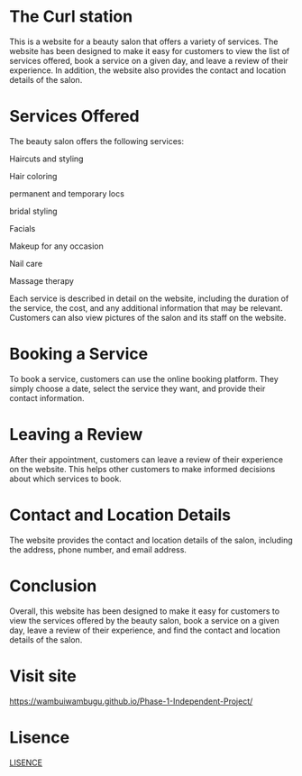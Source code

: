 # The Curl station
This is a website for a beauty salon that offers a variety of services. The website has been designed to make it easy for customers to view the list of services offered, book a service on a given day, and leave a review of their experience. In addition, the website also provides the contact and location details of the salon.

# Services Offered

The beauty salon offers the following services:

Haircuts and styling

Hair coloring

permanent and temporary locs

bridal styling

Facials

Makeup for any occasion

Nail care

Massage therapy

Each service is described in detail on the website, including the duration of the service, the cost, and any additional information that may be relevant. Customers can also view pictures of the salon and its staff on the website.

# Booking a Service

To book a service, customers can use the online booking platform. They simply  choose a date, select the service they want, and provide their contact information. 

# Leaving a Review

After their appointment, customers can leave a review of their experience on the website. This helps other customers to make informed decisions about which services to book.

# Contact and Location Details

The website provides the contact and location details of the salon, including the address, phone number, and email address. 

# Conclusion

Overall, this website has been designed to make it easy for customers to view the services offered by the beauty salon, book a service on a given day, leave a review of their experience, and find the contact and location details of the salon. 

# Visit site
https://wambuiwambugu.github.io/Phase-1-Independent-Project/

# Lisence
[LISENCE](https://github.com/Wambuiwambugu/Phase-1-Independent-Project/blob/2e23170f39a6b0eb45ebe54220288a405c12a826/LICENSE.md)


